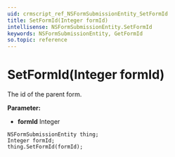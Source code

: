 ```yaml
---
uid: crmscript_ref_NSFormSubmissionEntity_SetFormId
title: SetFormId(Integer formId)
intellisense: NSFormSubmissionEntity.SetFormId
keywords: NSFormSubmissionEntity, GetFormId
so.topic: reference
---
```


# SetFormId(Integer formId)

The id of the parent form.

**Parameter:** 
* **formId** Integer

```crmscript
NSFormSubmissionEntity thing;
Integer formId;
thing.SetFormId(formId);
```

